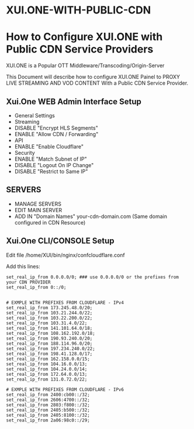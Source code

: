 # XUI.ONE-WITH-PUBLIC-CDN

# How to Configure XUI.ONE with Public CDN Service Providers

XUI.ONE is a Popular OTT Middleware/Transcoding/Origin-Server

This Document will describe how to configure XUI.ONE Painel to PROXY LIVE STREAMING AND VOD CONTENT With a Public CDN Service Provider.

## Xui.One WEB Admin Interface Setup
 - General Settings
 - Streaming
 - DISABLE "Encrypt HLS Segments"
 - ENABLE "Allow CDN / Forwarding"
 - API
 - ENABLE "Enable Cloudflare"
 - Security
 - ENABLE "Match Subnet of IP"
 - DISABLE "Logout On IP Change"
 - DISABLE "Restrict to Same IP"

 ## SERVERS
 - MANAGE SERVERS
 - EDIT MAIN SERVER
 - ADD IN "Domain Names" your-cdn-domain.com (Same domain configured in CDN Resource)

## Xui.One CLI/CONSOLE Setup

Edit file /home/XUI/bin/nginx/confcloudflare.conf

Add this lines:
```console
set_real_ip_from 0.0.0.0/0; ### use 0.0.0.0/0 or the prefixes from your CDN PROVIDER
set_real_ip_from 0::/0;


# EXMPLE WITH PREFIXES FROM CLOUDFLARE - IPv4
set_real_ip_from 173.245.48.0/20;
set_real_ip_from 103.21.244.0/22;
set_real_ip_from 103.22.200.0/22;
set_real_ip_from 103.31.4.0/22;
set_real_ip_from 141.101.64.0/18;
set_real_ip_from 108.162.192.0/18;
set_real_ip_from 190.93.240.0/20;
set_real_ip_from 188.114.96.0/20;
set_real_ip_from 197.234.240.0/22;
set_real_ip_from 198.41.128.0/17;
set_real_ip_from 162.158.0.0/15;
set_real_ip_from 104.16.0.0/13;
set_real_ip_from 104.24.0.0/14;
set_real_ip_from 172.64.0.0/13;
set_real_ip_from 131.0.72.0/22;

# EXMPLE WITH PREFIXES FROM CLOUDFLARE - IPv6
set_real_ip_from 2400:cb00::/32;
set_real_ip_from 2606:4700::/32;
set_real_ip_from 2803:f800::/32;
set_real_ip_from 2405:b500::/32;
set_real_ip_from 2405:8100::/32;
set_real_ip_from 2a06:98c0::/29;

```

